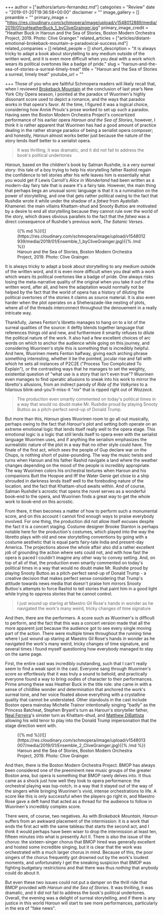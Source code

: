 +++
author = ["authors/arturo-fernandez.md"]
categories = "Review"
date = "2019-01-20T19:36:58+00:00"
disclaimer = ""
image_gallery = []
preamble = ""
primary_image = "https://res.cloudinary.com/schmopera/image/upload/v1548012889/media/2019/01/sqHeatherBuck_1_byCliveGrainger.jpg"
primary_image_credit = "Heather Buck in Haroun and the Sea of Stories, Boston Modern Orchestra Project, 2019. Photo: Clive Grainger."
related_articles = ["articles/distant-emotional-brokeback-mountain-a-paradoxical-success.md"]
related_companies = []
related_people = []
short_description = "It is always tricky to adapt a book about storytelling to any medium outside of the written word, and it is even more difficult when you deal with a work which wears its political overtones like a badge of pride."
slug = "haroun-and-the-sea-of-stories-a-surreal-timely-treat"
title = "Haroun and the Sea of Stories a surreal, timely treat"
youtube_url = ""

+++
Those of you who are faithful Schmopera readers will likely recall that, when I reviewed [Brokeback Mountain](/distant-emotional-brokeback-mountain-a-paradoxical-success/) at the conclusion of last year’s New York City Opera season, I pointed at the paradox of Wuorinen's highly dissonant score used to depict a romance, and the ways that paradox works in that opera's favor. At the time, I figured it was a logical choice, considering how Annie Proulx's prose worked to set up such a paradox. Having seen the Boston Modern Orchestra Project's concertized performance of his earlier opera _Haroun and the Sea of Stories_, however, I think it is rather apparent that Wuorinen has had a good amount of practice dealing in the rather strange paradox of being a serialist opera composer; and honestly, _Haroun_ almost works better just because the nature of the story lends itself better to a serialist opera.

> It was thrilling, it was dramatic, and it did not fail to address the book's political undertones

_Haroun_, based on the children's book by Salman Rushdie, is a very surreal story: this tale of a boy trying to help his storytelling father Rashid regain the confidence to tell stories after his wife leaves him is essentially what you would get if Lewis Carroll's _Alice in Wonderland_ had been written as a modern-day fairy tale that is aware it's a fairy tale. However, the main thing that perhaps begs an unusual sonic language is that it is a rumination on the power of storytelling, and one that gets rather political owing to the fact that Rushdie wrote it while under the shadow of a _fatwa_ from Ayatollah Khamenei: the main villains Khattam-shud and Snooty Buttoo are motivated by a desire to end all storytelling because they cannot rule over the world of the story, which draws obvious parallels to the fact that the _fatwa_ was a direct consequence of Rushdie's previous work, _The Satanic Verses_.

<figure data-type="image"> {{% md %}}![](https://res.cloudinary.com/schmopera/image/upload/v1548012939/media/2019/01/Ensemble_1_byCliveGrainger.jpg){{% /md %}}

<figcaption>Haroun and the Sea of Stories, Boston Modern Orchestra Project, 2019. Photo: Clive Grainger.</figcaption>

</figure>

It is always tricky to adapt a book about storytelling to any medium outside of the written word, and it is even more difficult when you deal with a work which wears its political overtones like a badge of pride. One always risks losing the meta-narrative quality of the original when you take it out of the written word, after all, and here the adaptation would normally not be helped by the fact that the world of opera has a history of diluting the political overtones of the stories it claims as source material. It is also even harder when the plot operates on a Sheherazade-like nesting of plots, where all of the threads interconnect throughout the denouement in a really intricate way.

Thankfully, James Fenton's libretto manages to hang on to a lot of the surreal qualities of the source: it deftly blends together language that references things old and new, and furthermore it smartly refuses to dilute the political nature of the work. It also had a few excellent choices of arc words on which to anchor the audience while going on this journey, and considering Wuorinen's style this is something that is incredibly helpful. And here, Wuorinen meets Fenton halfway, giving each arching phrase something interesting, whether it be the pointed, jocular rise and fall with which he sets all instances of P2C2E ("Process Too Complicated To Explain"), or the contrasting ways that he manages to set the weighty, existential question of "what use is a story that isn't even true"? Wuorinen even manages to find operatic allusions to sneak into his work to mirror the libretto's allusions, from an indirect parody of _Ride of the Valkyries_ to a hilarious blink-and-you'll-miss-it "_nix_" that is ripped right out of _Wozzeck_.

> The production even smartly commented on today's political times in a way that would no doubt make Mr. Rushdie proud by playing Snooty Buttoo as a pitch-perfect send-up of Donald Trump.

But more than this, _Haroun_ gives Wuorinen room to go all out musically, perhaps owing to the fact that _Haroun_'s plot and setting both operate on an extreme emotional logic that lends itself really well to the opera stage. This emotional logic is a logic that still lends itself to opera even with the serialist language Wuorinen uses, and if anything the serialism emphasizes the surrealistic nature of the plot in a way that no other style could have. The finale of the first act, which sees the people of Gup declare war on the Chups, is nothing short of pulse-pounding. The way the music twists and turns when Haroun and his father Rashid navigate a land where the weather changes depending on the mood of the people is incredibly appropriate. The way Wuorinen colors his orchestral textures when Haroun and his companions Butt the Hoopoe and Iff the Water Genie get close to a ship shrouded in darkness lends itself well to the foreboding nature of the location, and the fact that Khattam-shud awaits within. And of course, Salman Rushdie's acrostic that opens the novel serves as a wonderful book-end to the opera, and Wuorinen finds a great way to get the whole work to book-end on this acrostic.

From there, it then becomes a matter of how to perform such a monumental score, and on this account I cannot find enough ways to praise everybody involved. For one thing, the production did not allow itself excuses despite the fact it is a concert staging. Costume designer Brooke Stanton is perhaps notable here for the production's costumes, which played into the way the libretto plays with old and new storytelling conventions by going with a costume aesthetic that is equal parts fairy-tale India and present-day America. The projections above the whole affair also did a rather excellent job of grounding the action where sets could not, and with how fast the opera is paced I couldn't imagine any other way to convey setting. And, on top of all of that, the production even smartly commented on today's political times in a way that would no doubt make Mr. Rushdie proud by playing Snooty Buttoo as a pitch-perfect send-up of Donald Trump - a creative decision that makes perfect sense considering that Trump's attitude towards news media that doesn't praise him mirrors Snooty Buttoo's attempts to force Rashid to tell stories that paint him in a good light while trying to oppress stories that he cannot control.

> I just wound up staring at Maestro Gil Rose's hands in wonder as he navigated the work's many weird, tricky changes of time signature

And then, there are the performers. A score such as Wuorinen's is difficult to perform, and the fact that this was a concert version made that all the more apparent just because the audience got to see every single moving part of the action. There were multiple times throughout the running time where I just wound up staring at Maestro Gil Rose's hands in wonder as he navigated the work's many weird, tricky changes of time signature, and several times I found myself questioning how everybody managed to stay on the same page.

First, the entire cast was incredibly outstanding, such that I can't really seem to find a weak spot in the cast. Everyone sang through Wuorinen's score so effortlessly that it was truly a sound to behold, and practically everyone found a way to bring oodles of character to their performances. Prime among these was Heather Buck in the title role: she came in with a sense of childlike wonder and determination that anchored the work's surreal tone, and her voice floated above everything with a crystalline quality that cannot be understated. Other standouts in the cast include Boston opera mainstay Michelle Trainor intentionally singing "badly" as the Princess Batcheat, Stephen Bryant's turn as Haroun's storyteller father, [Neal Ferreira](/scene/people/neal-ferreira/)'s sinister turn as Khattam-shud, and [Matthew DiBattista](/scene/people/matthew-dibattista/) allowing his wild tenor to play into the Donald Trump impersonation that the stage direction went with.

<figure data-type="image"> {{% md %}}![](https://res.cloudinary.com/schmopera/image/upload/v1548013007/media/2019/01/Ensemble_2_CliveGrainger.jpg){{% /md %}}

<figcaption>Haroun and the Sea of Stories, Boston Modern Orchestra Project, 2019. Photo: Clive Grainger.</figcaption>

</figure>

And then, there is the Boston Modern Orchestra Project. BMOP has always been considered one of the preeminent new music groups of the greater Boston area, but opera is something that BMOP rarely delves into. It thus came as a shock just how well they took to opera performance: the orchestral playing was top-notch, in a way that it stayed out of the way of the singers while bringing Wuorinen's vivid, intense orchestrations to life. A score like this is only successful when the players go right in, and Maestro Rose gave a deft hand that acted as a thread for the audience to follow in Wuorinen's incredibly complex score.

There were, of course, two negatives. As with _Brokeback Mountain_, _Haroun_ suffers from an awkward placement of the intermission: it is a work that ends the first act with the same tableau that starts the second act, and I think it would perhaps have been wiser to drop the intermission at least ten, fifteen minutes into what is presently Act II. There is also the issue of the chorus: the sixteen-singer chorus that BMOP hired was generally excellent and hosted some incredible singing, but it is clear that the work was orchestrated with a much larger chorus in mind. Because of this, the poor singers of the chorus frequently got drowned out by the work's loudest moments, and unfortunately I get the sneaking suspicion that BMOP was fighting budgetary restrictions and that there was thus _nothing_ that anybody could do about it.

But even these two issues could not put a damper on the thrill ride that BMOP provided with _Haroun and the Sea of Stories_. It was thrilling, it was dramatic, and it did not fail to address the book's political undertones. Overall, the evening was a delight of surreal storytelling, and if there is any justice in this world _Haroun_ will start to see more performances, particularly in the era of "fake news".